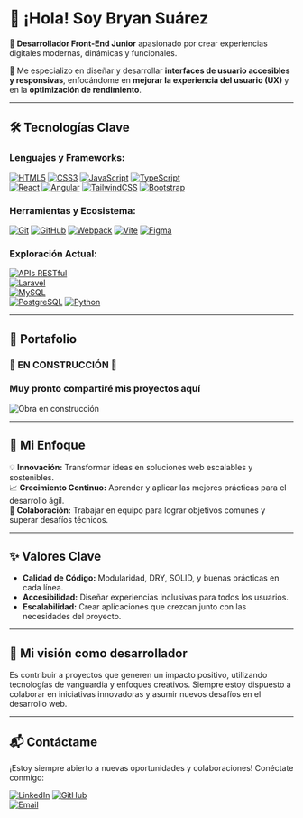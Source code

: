 # 👋 ¡Hola! Soy Bryan Suárez

🚀 **Desarrollador Front-End Junior** apasionado por crear experiencias digitales modernas, dinámicas y funcionales.

🎨 Me especializo en diseñar y desarrollar **interfaces de usuario accesibles y responsivas**, enfocándome en **mejorar la experiencia del usuario (UX)** y en la **optimización de rendimiento**.

---

## 🛠️ Tecnologías Clave

### Lenguajes y Frameworks:

[![HTML5](https://img.shields.io/badge/HTML5-orange?logo=html5)](https://html.spec.whatwg.org/) 
[![CSS3](https://img.shields.io/badge/CSS3-blue?logo=css3)](https://www.w3.org/TR/css3-roadmap/) 
[![JavaScript](https://img.shields.io/badge/JavaScript-yellow?logo=javascript)](https://developer.mozilla.org/en-US/docs/Web/JavaScript) 
[![TypeScript](https://img.shields.io/badge/TypeScript-blue?logo=typescript)](https://www.typescriptlang.org/)  
[![React](https://img.shields.io/badge/React-blue?logo=react)](https://reactjs.org/) 
[![Angular](https://img.shields.io/badge/Angular-red?logo=angular)](https://angular.io/) 
[![TailwindCSS](https://img.shields.io/badge/TailwindCSS-blue?logo=tailwindcss)](https://tailwindcss.com/) 
[![Bootstrap](https://img.shields.io/badge/Bootstrap-purple?logo=bootstrap)](https://getbootstrap.com/)  

### Herramientas y Ecosistema:

[![Git](https://img.shields.io/badge/Git-orange?logo=git)](https://git-scm.com/) 
[![GitHub](https://img.shields.io/badge/GitHub-black?logo=github)](https://github.com/) 
[![Webpack](https://img.shields.io/badge/Webpack-blue?logo=webpack)](https://webpack.js.org/) 
[![Vite](https://img.shields.io/badge/Vite-purple?logo=vite)](https://vitejs.dev/) 
[![Figma](https://img.shields.io/badge/Figma-black?logo=figma)](https://www.figma.com/)

### Exploración Actual:

[![APIs RESTful](https://img.shields.io/badge/APIs%20RESTful-blue?logo=api)](https://restfulapi.net/)  
[![Laravel](https://img.shields.io/badge/Laravel-red?logo=laravel)](https://laravel.com/)  
[![MySQL](https://img.shields.io/badge/MySQL-blue?logo=mysql)](https://www.mysql.com/)  
[![PostgreSQL](https://img.shields.io/badge/PostgreSQL-blue?logo=postgresql)](https://www.postgresql.org/)
[![Python](https://img.icons8.com/color/48/000000/python.png)](https://www.python.org/)

---

## 📁 Portafolio

### 🚧 EN CONSTRUCCIÓN 🚧
### **Muy pronto compartiré mis proyectos aquí**

![Obra en construcción](https://media.giphy.com/media/3o6Zt481isNVuQI1l6/giphy.gif)

---

## 🎯 Mi Enfoque

💡 **Innovación:** Transformar ideas en soluciones web escalables y sostenibles.  
📈 **Crecimiento Continuo:** Aprender y aplicar las mejores prácticas para el desarrollo ágil.  
🤝 **Colaboración:** Trabajar en equipo para lograr objetivos comunes y superar desafíos técnicos.

---

## ✨ Valores Clave

- **Calidad de Código:** Modularidad, DRY, SOLID, y buenas prácticas en cada línea.
- **Accesibilidad:** Diseñar experiencias inclusivas para todos los usuarios.
- **Escalabilidad:** Crear aplicaciones que crezcan junto con las necesidades del proyecto.

---

## 🎯 Mi visión como desarrollador 
Es contribuir a proyectos que generen un impacto positivo, utilizando tecnologías de vanguardia y enfoques creativos. Siempre estoy dispuesto a colaborar en iniciativas innovadoras y asumir nuevos desafíos en el desarrollo web.

---

## 📬 Contáctame

¡Estoy siempre abierto a nuevas oportunidades y colaboraciones! Conéctate conmigo:

[![LinkedIn](https://img.shields.io/badge/LinkedIn-blue?logo=linkedin)](https://www.linkedin.com/in/bryansuarez1989/)
[![GitHub](https://img.shields.io/badge/GitHub-black?logo=github)](https://github.com/Oconner27)  
[![Email](https://img.shields.io/badge/Email-red?logo=gmail)](mailto:Pronto)
